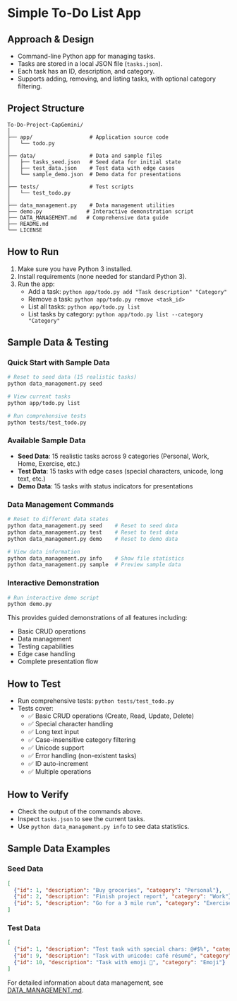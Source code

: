# Simple To-Do List App

## Approach & Design
- Command-line Python app for managing tasks.
- Tasks are stored in a local JSON file (`tasks.json`).
- Each task has an ID, description, and category.
- Supports adding, removing, and listing tasks, with optional category filtering.

## Project Structure
```
To-Do-Project-CapGemini/
│
├── app/                  # Application source code
│   └── todo.py
│
├── data/                 # Data and sample files
│   ├── tasks_seed.json   # Seed data for initial state
│   ├── test_data.json    # Test data with edge cases
│   └── sample_demo.json  # Demo data for presentations
│
├── tests/                # Test scripts
│   └── test_todo.py
│
├── data_management.py    # Data management utilities
├── demo.py              # Interactive demonstration script
├── DATA_MANAGEMENT.md   # Comprehensive data guide
├── README.md
└── LICENSE
```

## How to Run
1. Make sure you have Python 3 installed.
2. Install requirements (none needed for standard Python 3).
3. Run the app:
   - Add a task: `python app/todo.py add "Task description" "Category"`
   - Remove a task: `python app/todo.py remove <task_id>`
   - List all tasks: `python app/todo.py list`
   - List tasks by category: `python app/todo.py list --category "Category"`

## Sample Data & Testing

### Quick Start with Sample Data
```bash
# Reset to seed data (15 realistic tasks)
python data_management.py seed

# View current tasks
python app/todo.py list

# Run comprehensive tests
python tests/test_todo.py
```

### Available Sample Data
- **Seed Data**: 15 realistic tasks across 9 categories (Personal, Work, Home, Exercise, etc.)
- **Test Data**: 15 tasks with edge cases (special characters, unicode, long text, etc.)
- **Demo Data**: 15 tasks with status indicators for presentations

### Data Management Commands
```bash
# Reset to different data states
python data_management.py seed    # Reset to seed data
python data_management.py test    # Reset to test data  
python data_management.py demo    # Reset to demo data

# View data information
python data_management.py info    # Show file statistics
python data_management.py sample  # Preview sample data
```

### Interactive Demonstration
```bash
# Run interactive demo script
python demo.py
```
This provides guided demonstrations of all features including:
- Basic CRUD operations
- Data management
- Testing capabilities
- Edge case handling
- Complete presentation flow

## How to Test
- Run comprehensive tests: `python tests/test_todo.py`
- Tests cover:
  - ✅ Basic CRUD operations (Create, Read, Update, Delete)
  - ✅ Special character handling
  - ✅ Long text input
  - ✅ Case-insensitive category filtering
  - ✅ Unicode support
  - ✅ Error handling (non-existent tasks)
  - ✅ ID auto-increment
  - ✅ Multiple operations

## How to Verify
- Check the output of the commands above.
- Inspect `tasks.json` to see the current tasks.
- Use `python data_management.py info` to see data statistics.

## Sample Data Examples

### Seed Data
```json
[
  {"id": 1, "description": "Buy groceries", "category": "Personal"},
  {"id": 2, "description": "Finish project report", "category": "Work"},
  {"id": 5, "description": "Go for a 3 mile run", "category": "Exercise"}
]
```

### Test Data
```json
[
  {"id": 1, "description": "Test task with special chars: @#$%", "category": "Test"},
  {"id": 9, "description": "Task with unicode: café résumé", "category": "Unicode"},
  {"id": 10, "description": "Task with emoji 🎯", "category": "Emoji"}
]
```

For detailed information about data management, see [DATA_MANAGEMENT.md](DATA_MANAGEMENT.md). 
